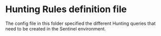 # Hunting Rules definition file

The config file in this folder specified the different Hunting queries that need to be created in the Sentinel environment.

